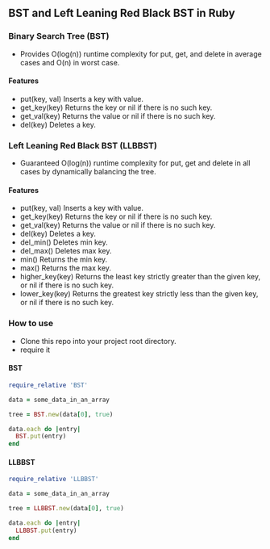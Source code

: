 ## BST and Left Leaning Red Black BST in Ruby

### Binary Search Tree (BST)

* Provides O(log(n)) runtime complexity for put, get, and delete in average cases and O(n) in worst case.  

#### Features

* put(key, val) Inserts a key with value.
* get_key(key) Returns the key or nil if there is no such key.
* get_val(key) Returns the value or nil if there is no such key.
* del(key) Deletes a key.

### Left Leaning Red Black BST (LLBBST)

* Guaranteed O(log(n)) runtime complexity for put, get and delete in all cases by dynamically balancing the tree.

#### Features

* put(key, val) Inserts a key with value.
* get_key(key) Returns the key or nil if there is no such key.
* get_val(key) Returns the value or nil if there is no such key.
* del(key) Deletes a key.
* del_min() Deletes min key.
* del_max() Deletes max key.
* min() Returns the min key.
* max() Returns the max key.
* higher_key(key) Returns the least key strictly greater than the given key, or nil if there is no such key.
* lower_key(key) Returns the greatest key strictly less than the given key, or nil if there is no such key.

### How to use

* Clone this repo into your project root directory.
* require it

#### BST

```ruby
require_relative 'BST'

data = some_data_in_an_array

tree = BST.new(data[0], true)

data.each do |entry|
  BST.put(entry)
end
```

#### LLBBST

```ruby
require_relative 'LLBBST'

data = some_data_in_an_array

tree = LLBBST.new(data[0], true)

data.each do |entry|
  LLBBST.put(entry)
end
```

